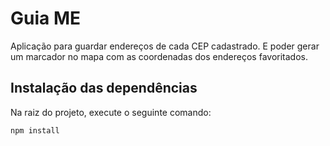 # Guia ME

Aplicação para guardar endereços de cada CEP cadastrado. E poder gerar um marcador no mapa com as coordenadas dos endereços favoritados. 

## Instalação das dependências

Na raiz do projeto, execute o seguinte comando: 

`npm install`
